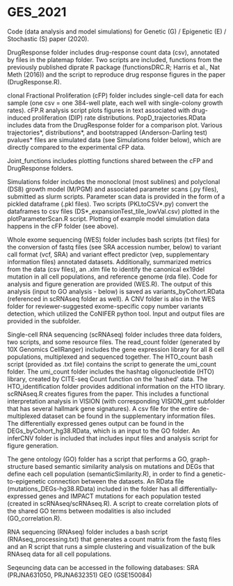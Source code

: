 # GES_2021
Code (data analysis and model simulations) for Genetic (G) / Epigenetic (E) / Stochastic (S)  paper (2020). 

DrugResponse folder includes drug-response count data (csv), annotated by files in
the platemap folder. Two scripts are included, functions from the previously
published diprate R package (functionsDRC.R; Harris et al., Nat Meth (2016))
and the script to reproduce drug response figures in the paper (DrugResponse.R).

clonal Fractional Proliferation (cFP) folder includes single-cell data for each
sample (one csv = one 384-well plate, each well with single-colony growth
rates). cFP.R analysis script plots figures in text associated with drug-induced
proliferation (DIP) rate distributions. PopD_trajectories.RData includes data from the
DrugResponse folder for a comparison plot. Various trajectories*, distributions*, and
bootstrapped (Anderson-Darling test) pvalues* files are simulated data (see Simulations folder below), which are directly compared to the experimental cFP data.

Joint_functions includes plotting functions shared between the cFP and DrugResponse
folders.

Simulations folder includes the monoclonal (most sublines) and polyclonal (DS8) growth model 
(M/PGM) and associated parameter scans (.py files), submitted as slurm scripts. 
Parameter scan data is provided in the form of a pickled dataframe
(.pkl files). Two scripts (PKLtoCSV*.py) convert the dataframes to csv files (DS*_expansionTest_tile_lowVal.csv)
plotted in the plotParameterScan.R script. Plotting of example model simulation data happens in the
cFP folder (see above). 

Whole exome sequencing (WES) folder includes bash scripts (txt files) for the conversion of fastq 
files (see SRA accession number, below) to variant call format (vcf, SRA) and variant effect predictor
(vep, supplementary information files) annotated datasets. Additionally, summarized metrics from the data (csv files), an .xlm 
file to identify the canonical ex19del mutation in all cell populations, and reference genome (rda
file). Code for analysis and figure generation are provided (WES.R). The output of this analysis (input to GO
analysis - below) is saved as variants_byCohort.RData (referenced in scRNAseq folder as well). A CNV folder 
is also in the WES folder for reviewer-suggested exome-specific copy number variants detection, which
utilized the CoNIFER python tool. Input and output files are provided in the subfolder.

Single-cell RNA sequencing (scRNAseq) folder includes three data folders, two scripts, 
and some resource files. The read_count folder (generated by 10X Genomics CellRanger) 
includes the gene expression library for all 8 cell populations, multiplexed and sequenced 
together. The HTO_count bash script (provided as .txt file) contains the script to generate 
the umi_count folder. The umi_count folder includes the hashtag oligonucleotide (HTO) library, 
created by CITE-seq Count function on the 'hashed' data. The HTO_identification folder provides 
additional information on the HTO library. scRNAseq.R creates figures from the paper. This includes
a functional interpretation analysis in VISION (with corresponding VISION_gmt subfolder that has several
hallmark gene signatures). A csv file for the entire de-multiplexed dataset can be found in the supplementary 
information files. The differentially expressed genes output can be found in the DEGs_byCohort_hg38.RData,
which is an input to the GO folder. An inferCNV folder is included that includes input files and analysis script
for figure generation.

The gene ontology (GO) folder has a script that performs a GO, graph-structure based semantic 
similarity analysis on mutations and DEGs that define each cell population (semanticSimilarity.R), in 
order to find a genetic-to-epigenetic connection between the datasets. An RData file (mutations_DEGs-hg38.RData)
included in the folder has all differentially-expressed genes and IMPACT mutations for each population
tested (created in scRNAseq/scRNAseq.R). A script to create correlation plots of the shared GO terms
between modalities is also included (GO_correlation.R).

RNA sequencing (RNAseq) folder includes a bash script (RNAseq_processing.txt) that generates a count matrix
from the fastq files and an R script that runs a simple clustering and visualization of the bulk RNAseq data 
for all cell populations.


Seqeuncing data can be accessed in the following databases:
	SRA (PRJNA631050, PRJNA632351)
	GEO (GSE150084)
